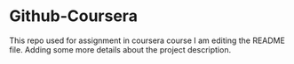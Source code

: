 # Github-Coursera
This repo used for assignment in coursera course
I am editing the README file. Adding some more details about the project description.
